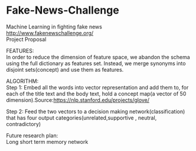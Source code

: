 # Fake-News-Challenge
Machine Learning in fighting fake news  
http://www.fakenewschallenge.org/   
Project Proposal  


FEATURES:  
In order to reduce the dimension of feature space, we abandon the schema using the full dictionary as features set. Instead, we merge synonyms into disjoint sets(concept) and use them as features.  


ALGORITHM:  
Step 1: Embed all the words into vector representation and add them to, for each of the title text and the body text, hold a concept map(a vector of 50 dimension).Source:https://nlp.stanford.edu/projects/glove/   

Step 2: Feed the two vectors to a decision making network(classification) that has four output categories(unrelated,supportive , neutral, contradictory)  

Future research plan:  
Long short term memory network
